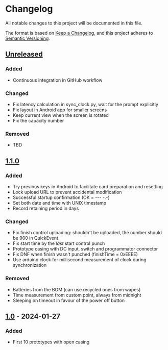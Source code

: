 # Changelog

All notable changes to this project will be documented in this file.

The format is based on [Keep a Changelog](https://keepachangelog.com/en/1.1.0/),
and this project adheres to [Semantic Versioning](https://semver.org/spec/v2.0.0.html).

## [Unreleased]

### Added

- Continuous integration in GitHub workflow

### Changed

- Fix latency calculation in sync_clock.py, wait for the prompt explicitly
- Fix layout in Android app for smaller screens
- Keep current view when the screen is rotated
- Fix the capacity number

### Removed

- TBD

## [1.1.0]

### Added

- Try previous keys in Android to facilitate card preparation and resetting
- Lock upload URL to prevent accidental modification
- Successful startup confirmation (OK = --- -.-)
- Set both date and time with UNIX timestamp
- Record retaining period in days

### Changed

- Fix finish control uploading: shouldn't be uploaded, the number should be 900 in QuickEvent
- Fix start time by the *last* start control punch
- Prototype casing with DC input, switch and programmator connector
- Fix DNF when finish wasn't punched (finishTime = 0xEEEE)
- Use arduino clock for millisecond measurement of clock during synchronization

### Removed

- Batteries from the BOM (can use recycled ones from wapes)
- Time measurement from custom point, always from midnight
- Sleeping on timeout in favour of the power off button

## [1.0] - 2024-01-27

### Added

- First 10 prototypes with open casing

[Unreleased]: https://github.com/sakhnik/arduin-o-punch/compare/v1.1.0...HEAD
[1.1.0]: https://github.com/sakhnik/arduin-o-punch/compare/v1.0...v1.1.0
[1.0]: https://github.com/sakhnik/arduin-o-punch/releases/tag/v1.0

